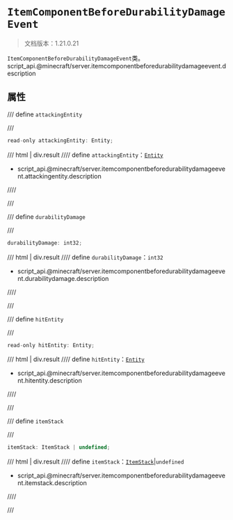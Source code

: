 # `ItemComponentBeforeDurabilityDamageEvent`

> 文档版本：1.21.0.21

`ItemComponentBeforeDurabilityDamageEvent`类。script_api.@minecraft/server.itemcomponentbeforedurabilitydamageevent.description

## 属性

/// define
`attackingEntity`


///

```js
read-only attackingEntity: Entity;
```

/// html | div.result
//// define
`attackingEntity`：[`Entity`](./entity.md)

- script_api.@minecraft/server.itemcomponentbeforedurabilitydamageevent.attackingentity.description


////

///


/// define
`durabilityDamage`


///

```js
durabilityDamage: int32;
```

/// html | div.result
//// define
`durabilityDamage`：`int32`

- script_api.@minecraft/server.itemcomponentbeforedurabilitydamageevent.durabilitydamage.description


////

///


/// define
`hitEntity`


///

```js
read-only hitEntity: Entity;
```

/// html | div.result
//// define
`hitEntity`：[`Entity`](./entity.md)

- script_api.@minecraft/server.itemcomponentbeforedurabilitydamageevent.hitentity.description


////

///


/// define
`itemStack`


///

```js
itemStack: ItemStack | undefined;
```

/// html | div.result
//// define
`itemStack`：[`ItemStack`](./itemstack.md)|`undefined`

- script_api.@minecraft/server.itemcomponentbeforedurabilitydamageevent.itemstack.description


////

///

